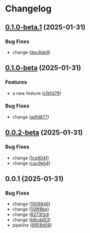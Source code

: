 # Changelog

## [0.1.0-beta.1](https://github.com/luizfelipelaviola/release-please-test/compare/release-please-test-v0.1.0-beta...release-please-test-v0.1.0-beta.1) (2025-01-31)


### Bug Fixes

* change ([dec8de9](https://github.com/luizfelipelaviola/release-please-test/commit/dec8de933fe3dd67bb32a30384a07ce7e0395b93))

## [0.1.0-beta](https://github.com/luizfelipelaviola/release-please-test/compare/release-please-test-v0.0.2-beta...release-please-test-v0.1.0-beta) (2025-01-31)


### Features

* a new feature ([c1bfd79](https://github.com/luizfelipelaviola/release-please-test/commit/c1bfd795818b651d7639767a51222fb7fd638509))


### Bug Fixes

* change ([adfd877](https://github.com/luizfelipelaviola/release-please-test/commit/adfd877b9e248e9d3ee33024961f121d40600ba1))

## [0.0.2-beta](https://github.com/luizfelipelaviola/release-please-test/compare/release-please-test-v0.0.1...release-please-test-v0.0.2-beta) (2025-01-31)


### Bug Fixes

* change ([1ce804f](https://github.com/luizfelipelaviola/release-please-test/commit/1ce804fc3b299eb5dcf68ef07ffff4a6ada0badf))
* change ([cac9eb4](https://github.com/luizfelipelaviola/release-please-test/commit/cac9eb4407b5aeb95a2b9235fc2291e34c568202))

## 0.0.1 (2025-01-31)


### Bug Fixes

* change ([1509846](https://github.com/luizfelipelaviola/release-please-test/commit/150984663c9741baa9647c43372c5c662adecd06))
* change ([109f8be](https://github.com/luizfelipelaviola/release-please-test/commit/109f8be28798585015ef471a053ed04ab0f193d5))
* change ([6273f2d](https://github.com/luizfelipelaviola/release-please-test/commit/6273f2d310f133a5b8c6e8af0748475a47bcbe8c))
* change ([b8cdd53](https://github.com/luizfelipelaviola/release-please-test/commit/b8cdd53621ed5feff0105bd8552cbd4c95c9c5a1))
* pipeline ([6858d06](https://github.com/luizfelipelaviola/release-please-test/commit/6858d06492d4bf0c16b724a9179315f23f4fbaa7))
